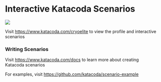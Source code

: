# Interactive Katacoda Scenarios

[![](http://shields.katacoda.com/katacoda/cryoelite/count.svg)](https://www.katacoda.com/cryoelite "Get your profile on Katacoda.com")

Visit https://www.katacoda.com/cryoelite to view the profile and interactive scenarios

### Writing Scenarios
Visit https://www.katacoda.com/docs to learn more about creating Katacoda scenarios

For examples, visit https://github.com/katacoda/scenario-example
